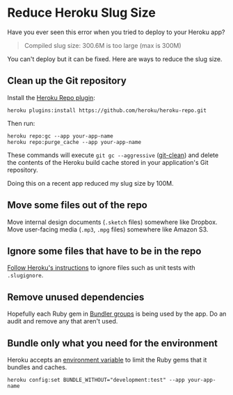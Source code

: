 # Reduce Heroku Slug Size

Have you ever seen this error when you tried to deploy to your Heroku app?

> Compiled slug size: 300.6M is too large (max is 300M)

You can't deploy but it can be fixed.
Here are ways to reduce the slug size.

## Clean up the Git repository

Install the [Heroku Repo plugin][repo]:

[repo]: https://github.com/heroku/heroku-repo

```
heroku plugins:install https://github.com/heroku/heroku-repo.git
```

Then run:

```
heroku repo:gc --app your-app-name
heroku repo:purge_cache --app your-app-name
```

These commands will execute `git gc --aggressive` ([git-clean]) and
delete the contents of the Heroku build cache stored in
your application's Git repository.

[git-clean]: https://git-scm.com/docs/git-clean

Doing this on a recent app reduced my slug size by 100M.

## Move some files out of the repo

Move internal design documents (`.sketch` files) somewhere like Dropbox.
Move user-facing media (`.mp3`, `.mpg` files) somewhere like Amazon S3.

## Ignore some files that have to be in the repo

[Follow Heroku's instructions][slugignore] to
ignore files such as unit tests with `.slugignore`.

[slugignore]: https://devcenter.heroku.com/articles/slug-compiler#ignoring-files-with-slugignore

## Remove unused dependencies

Hopefully each Ruby gem in [Bundler groups] is being used by the app.
Do an audit and remove any that aren't used.

[bundler groups]: https://bundler.io/guides/groups.html

## Bundle only what you need for the environment

Heroku accepts an [environment variable][env]
to limit the Ruby gems that it bundles and caches.

[env]: https://devcenter.heroku.com/articles/config-vars

```
heroku config:set BUNDLE_WITHOUT="development:test" --app your-app-name
```
